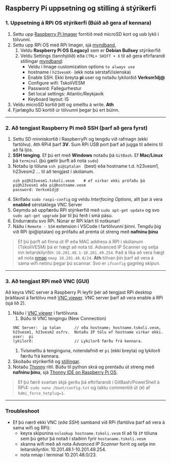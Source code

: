 ## Raspberry Pi uppsetning og stilling á stýrikerfi

### 1. Uppsetning á RPi OS stýrikerfi (Búið að gera af kennara)
1. Settu upp [Raspberry Pi Imager](https://www.raspberrypi.com/software/) forritið með microSD kort og usb lykli í tölvunni.
1. Settu upp RPi OS með RPi Imager, sjá [myndband](https://www.youtube.com/watch?v=ntaXWS8Lk34), 
    1. Veldu **Raspberry Pi OS (Legacy)** sem er **Debian Bullsey** stýrikerfið 
    2. Veldu Settings (tannhjólið) eða `CTRL+ SHIFT + X` til að gera efirfarandi stillingar [myndband](https://www.youtube.com/watch?v=s93ss44C_yM):
        - Veldu í Image customization options `to always use`
        - hostname í `h23vesmX-` (ekk nota sérstafi/íslenska) 
        - Enable SSH. Ekki breyta **pi** user og notaðu lykilorðið **Verksm1dj@** 
        - Configure wifi: TskoliVESM
        - Password: Fallegurhestur
        - Set local settings: Atlantic/Reykjavík
        - Keyboard layout: IS
1. Veldu microSD kortið þitt og smelltu á write. **Ath** 
1. Fjarlægðu SD kortið úr tölvunni þegar þú ert búinn.


---

### 2. Að tengjast Raspberry Pi með SSH (þarf að gera fyrst)

1. Settu SD minniskortið í RaspberryPi og tengdu við rafmagn (ekki fartölvu). Ath RPi4 þarf **3V**. Sum RPi USB port þarf að jugga til aðeins til að fá ljós.
1. **SSH tenging**. Ef þú ert með **Windows** notaðu þá `GitBash`. Ef **Mac/Linux** þá `terminal` (þú gætir þurft að nota `sudo`)
1. Notaðu ip töluna `ssh pi@iptalan `  (best) eða hostname t.d. h23vesm1, h23vesm2 ... til að tengjast í skólanum.    
      ```Linux
      ssh pi@h23vesm1.tskoli.vesm    # ef virkar ekki prófaðu þá pi@h23vesm1 eða pi@hostname.vesm
      password: Verksm1dj@    
      ```   
1. Skrifaðu `sudo raspi-config` og veldu _Interfacing Options_, allt þar á vera **enabled** sérstaklega VNC Server
1. Geymdu að uppfærðu RPi stýrikerfið með `sudo apt-get update` og svo `sudo apt-get upgrade` þar til þú ferð í smá pásu.
1. Endurræstu svo RPi. Núnar er RPi klárt til notkunar!
1. Náðu í `Remote - SSH` extension í VSCode í fartölvunni þinni. Tengdu þig við RPi (pi@iptalan) og prófaðu að prenta út streng með **nafninu þínu**

> Ef þú þarft að finna út IP eða MAC address á RPI í skólanum (TskoliVESM) þá er hægt að nota td. Advanced IP Scanner og setja inn leitarskilyrðin: `10.201.48.1-10.201.49.254`. Það á líka að vera hægt að nota [nmap](https://www.maketecheasier.com/scan-local-network-with-terminal-macos/) `nmap 10.201.48.0/24`. **Ath** tölvan þín þarf að vera á sama wifi netinu þegar þú scannar. Svo er `ifconfig` gagnleg skipun.

---

### 3. Að tengjast RPi með VNC (GUI) 
Að keyra VNC server á Raspberry Pi leyfir þér að tengjast RPi desktop þráðlaust á fartölvu með [VNC viewer](https://www.realvnc.com/en/connect/download/viewer/). VNC server þarf að vera enable á RPi (sjá lið 2).
1. Náðu í [VNC viewer](https://www.realvnc.com/en/connect/download/viewer/) í fartölvuna.
   1. Búðu til VNC tengingu (New Connection)
   ```
   VNC Server:  ip talan      // eða hostname; hostname.tskoli.vesm, h23vesm1, h23vesm2 osfrv.  Notaðu IP tölu ef hostname virkar ekki.
   user:  pi
   lykilorð:                  // Lykilorð færðu frá kennara.
   ```
   1. Tvísmelltu á tenginguna, notendafnið er `pi` (ekki breyta) og lykilorð færðu frá kennara. 
1. Skoðaðu stýrikerfið og [stillingar](https://projects.raspberrypi.org/en/projects/raspberry-pi-using/0).
1. Notaðu [Thonny](https://thonny.org/) ritil. Búðu til python skrá og prentaðu út streng með **nafninu þínu**, sjá [Thonny IDE on Raspberry Pi OS](https://roboticsbackend.com/thonny-ide-raspberry-pi-os/).

> Ef þú færð svartan skjá  gerðu þá eftirfarandi í GitBash/PowerShell á RPi4: `sudo nano /boot/config.txt` og taktu commentið út (`#`) af `hdmi_force_hotplug=1`.

---

### Troubleshoot

- Ef þú nærð ekki VNC (_eða SSH_) samband við RPi (fartölva þarf að vera á sama wifi og RPi): 
    - keyra skipunina `nslookup hostname.tskoli.vesm` til að fá `IP` töluna sem þú getur þá notað í staðinn fyrir `hostaname.tskoli.vesm`  
    - skanna wifi með að nota _Advanced IP Scanner_ forrit og setja inn leitarskilyrðin: 10.201.48.1-10.201.49.254.
    - nota nmap í terminal 10.201.48.0/23.




